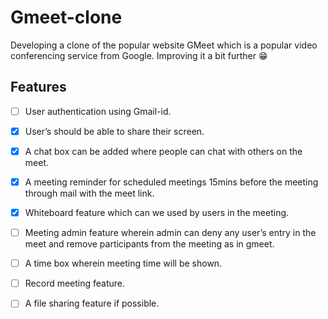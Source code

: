 # Gmeet-clone
 Developing a clone of the popular website GMeet which is a popular video conferencing service from Google. Improving it a bit further 😁


## Features 
- [ ] User authentication using Gmail-id.
- [x] User’s should be able to share their screen.
- [x] A chat box can be added where people can chat with others on the meet.
- [x] A meeting reminder for scheduled meetings 15mins before the meeting through mail with the meet link.
- [x] Whiteboard feature which can we used by users in the meeting.
- [ ] Meeting admin feature wherein admin can deny any user’s entry in the meet and remove participants from the meeting as in gmeet.
- [ ] A time box wherein meeting time will be shown.
- [ ]  Record meeting feature.
- [ ] A file sharing feature if possible.

